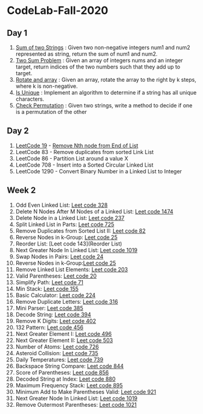 # CodeLab-Fall-2020

## Day 1

1. [Sum of two Strings](https://github.com/HappyCoder29/CodeLab-Fall-2020/blob/master/SumTwoStrings/src/edu/northeastern/ashish/Main.java) : Given two non-negative integers num1 and num2 represented as string, return the sum of num1 and num2.
2. [Two Sum Problem](https://github.com/HappyCoder29/CodeLab-Fall-2020/blob/master/TwoSum/src/edu/northeastern/ashish/Main.java) : Given an array of integers nums and an integer target, return indices of the two numbers such that they add up to target.
3. [Rotate and array](https://github.com/HappyCoder29/CodeLab-Fall-2020/blob/master/RotateArray/src/edu/northeastern/ashish/Main.java) : Given an array, rotate the array to the right by k steps, where k is non-negative.
4. [Is Unique](https://github.com/HappyCoder29/CodeLab-Fall-2020/blob/master/AllUnique/src/edu/northeastern/ashish/Main.java) : Implement an algorithm to determine if a string has all unique characters.
5. [Check Permutation](https://github.com/HappyCoder29/CodeLab-Fall-2020/blob/master/IsPermutation/src/edu/northeastern/ashish/Main.java) : Given two strings, write a method to decide if one is a permutation of the
other

## Day 2


1. [LeetCode 19](https://leetcode.com/problems/remove-nth-node-from-end-of-list) -  [Remove Nth node from End of List](https://github.com/HappyCoder29/CodeLab-Fall-2020/tree/master/NthFromEndLinkList/src/edu/northeastern/ashish)
2. LeetCode 83 -  Remove duplicates from sorted Link List
3. LeetCode 86 -  Partition List around a value X 
4. LeetCode 708 - Insert into a Sorted Circular Linked List
5. LeetCode 1290 - Convert Binary Number in a Linked List to Integer 



## Week 2
1. Odd Even Linked List: [Leet code 328](https://leetcode.com/problems/odd-even-linked-list)
2. Delete N Nodes After M Nodes of a Linked List: [Leet code 1474](https://leetcode.com/problems/delete-n-nodes-after-m-nodes-of-a-linked-list)
3. Delete Node in a Linked List: [Leet code 237](https://leetcode.com/problems/delete-node-in-a-linked-list)
4. Split Linked List in Parts: [Leet code 725](https://leetcode.com/problems/split-linked-list-in-parts)
5. Remove Duplicates from Sorted List II: [Leet code 82](https://leetcode.com/problems/remove-duplicates-from-sorted-list-ii)
6. Reverse Nodes in k-Group: [Leet code 25](https://leetcode.com/problems/reverse-nodes-in-k-group)
7. Reorder List: [Leet code 143](Reorder List)
8. Next Greater Node In Linked List: [Leet code 1019](https://leetcode.com/problems/next-greater-node-in-linked-list)
9. Swap Nodes in Pairs: [Leet code 24](https://leetcode.com/problems/swap-nodes-in-pairs)
10. Reverse Nodes in k-Group:[Leet code 25](https://leetcode.com/problems/reverse-nodes-in-k-group)
11. Remove Linked List Elements: [Leet code 203](https://leetcode.com/problems/remove-linked-list-elements)
12. Valid Parentheses: [Leet code 20](https://leetcode.com/problems/valid-parentheses)
13. Simplify Path: [Leet code 71](https://leetcode.com/problems/simplify-path)
14. Min Stack: [Leet code 155](https://leetcode.com/problems/min-stack)
15. Basic Calculator: [Leet code 224](https://leetcode.com/problems/basic-calculator)
16. Remove Duplicate Letters: [Leet code 316](https://leetcode.com/problems/remove-duplicate-letters)
17. Mini Parser: [Leet code 385](https://leetcode.com/problems/mini-parser)
18. Decode String: [Leet code 394](https://leetcode.com/problems/decode-string)
19. Remove K Digits: [Leet code 402](https://leetcode.com/problems/remove-k-digits)
20. 132 Pattern: [Leet code 456](https://leetcode.com/problems/132-pattern)
21. Next Greater Element I: [Leet code 496](https://leetcode.com/problems/next-greater-element-i)
22. Next Greater Element II: [Leet code 503](https://leetcode.com/problems/next-greater-element-ii)
23. Number of Atoms: [Leet code 726](https://leetcode.com/problems/number-of-atoms)
24. Asteroid Collision: [Leet code 735](https://leetcode.com/problems/asteroid-collision)
25. Daily Temperatures: [Leet code 739](https://leetcode.com/problems/daily-temperatures)
26. Backspace String Compare: [Leet code 844](https://leetcode.com/problems/backspace-string-compare)
27. Score of Parentheses: [Leet code 856](https://leetcode.com/problems/score-of-parentheses)
28. Decoded String at Index: [Leet code 880](https://leetcode.com/problems/decoded-string-at-index)
29. Maximum Frequency Stack: [Leet code 895](https://leetcode.com/problems/maximum-frequency-stack)
30. Minimum Add to Make Parentheses Valid: [Leet code 921](https://leetcode.com/problems/minimum-add-to-make-parentheses-valid)
31. Next Greater Node In Linked List: [Leet code 1019](https://leetcode.com/problems/next-greater-node-in-linked-list)
32. Remove Outermost Parentheses: [Leet code 1021](https://leetcode.com/problems/remove-outermost-parentheses)
